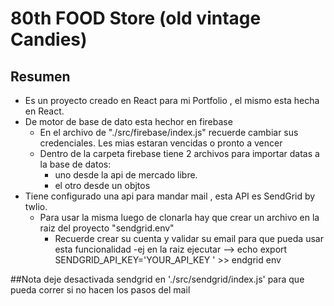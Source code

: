 # 80th FOOD Store (old vintage Candies)

## Resumen
- Es un proyecto creado en React para mi Portfolio , el mismo esta hecha en React.
- De motor de base de dato esta hechor en firebase
  - En el archivo de "./src/firebase/index.js" recuerde cambiar sus credenciales. Les mias estaran vencidas o pronto a vencer
  - Dentro de la carpeta firebase tiene 2 archivos para importar datas a la base de datos:
    - uno desde la api de mercado libre.
    - el otro desde un objtos
- Tiene configurado una api para mandar mail , esta API es SendGrid by twlio.
  - Para usar la misma luego de clonarla hay que crear un archivo en la raiz del proyecto "sendgrid.env"
    - Recuerde crear su cuenta y validar su email para que pueda usar esta funcionalidad
    -ej en la raiz ejecutar --> echo export SENDGRID_API_KEY='YOUR_API_KEY ' >> endgrid env

##Nota deje desactivada sendgrid en './src/sendgrid/index.js' para que pueda correr si no hacen los pasos del mail
